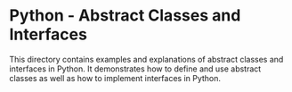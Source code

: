 # Python - Abstract Classes and Interfaces
This directory contains examples and explanations of abstract classes and interfaces in Python. It demonstrates how to define and use abstract classes as well as how to implement interfaces in Python.


